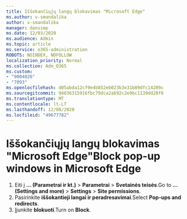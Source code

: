 ```yaml
---
title: Iššokančiųjų langų blokavimas "Microsoft Edge"
ms.author: v-smandalika
author: v-smandalika
manager: dansimp
ms.date: 12/03/2020
ms.audience: Admin
ms.topic: article
ms.service: o365-administration
ROBOTS: NOINDEX, NOFOLLOW
localization_priority: Normal
ms.collection: Adm_O365
ms.custom:
- "9004026"
- "7093"
ms.openlocfilehash: d05abda12cf9e4b852eb023b3e31b89dfc14209c
ms.sourcegitcommit: 94036315916fbc79dca2a692c2e9bc1139dd28f6
ms.translationtype: MT
ms.contentlocale: lt-LT
ms.lasthandoff: 12/08/2020
ms.locfileid: "49677782"
---
```

# <a name="block-pop-up-windows-in-microsoft-edge"></a><span data-ttu-id="d1702-102">Iššokančiųjų langų blokavimas "Microsoft Edge"</span><span class="sxs-lookup"><span data-stu-id="d1702-102">Block pop-up windows in Microsoft Edge</span></span>

1. <span data-ttu-id="d1702-103">Eiti į **... (Parametrai ir kt.)**  >  **Parametrai**  >  **Svetainės teisės**.</span><span class="sxs-lookup"><span data-stu-id="d1702-103">Go to **... (Settings and more)** > **Settings** > **Site permissions**.</span></span>
2. <span data-ttu-id="d1702-104">Pasirinkite **iššokantieji langai ir peradresavimai**.</span><span class="sxs-lookup"><span data-stu-id="d1702-104">Select **Pop-ups and redirects**.</span></span>
3. <span data-ttu-id="d1702-105">Įjunkite **blokuoti**.</span><span class="sxs-lookup"><span data-stu-id="d1702-105">Turn on **Block**.</span></span>